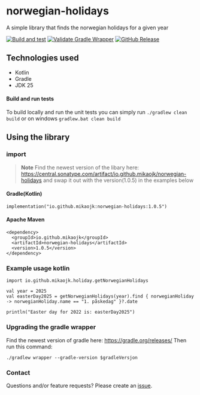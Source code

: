 # norwegian-holidays
A simple library that finds the norwegian holidays for a given year

[![Build and test](https://github.com/MikAoJk/norwegian-holidays/actions/workflows/build-and-test.yml/badge.svg?branch=main)](https://github.com/MikAoJk/norwegian-holidays/actions/workflows/build-and-test.yml)
[![Validate Gradle Wrapper](https://github.com/MikAoJk/norwegian-holidays/actions/workflows/gradle-wrapper-validation.yml/badge.svg?branch=main)](https://github.com/MikAoJk/norwegian-holidays/actions/workflows/gradle-wrapper-validation.yml)
[![GitHub Release](https://img.shields.io/github/v/release/MikAoJk/norwegian-holidays)](https://img.shields.io/maven-central/v/io.github.mikaojk/norwegian-holidays
)

## Technologies used
* Kotlin
* Gradle
* JDK 25

#### Build and run tests
To build locally and run the unit tests you can simply run `./gradlew clean build` or on windows
`gradlew.bat clean build`

## Using the library
### import
> **Note**
> Find the newest version of the libary here: https://central.sonatype.com/artifact/io.github.mikaojk/norwegian-holidays
> and swap it out with the version(1.0.5) in the examples below

#### Gradle(Kotlin)
```
implementation("io.github.mikaojk:norwegian-holidays:1.0.5")
```

#### Apache Maven
```
<dependency>
  <groupId>io.github.mikaojk</groupId>
  <artifactId>norwegian-holidays</artifactId>
  <version>1.0.5</version>
</dependency>
```
### Example usage kotlin
```
import io.github.mikaojk.holiday.getNorwegianHolidays

val year = 2025
val easterDay2025 = getNorwegianHolidays(year).find { norwegianHoliday -> norwegianHoliday.name == "1. påskedag" }?.date

println("Easter day for 2022 is: easterDay2025")
```

### Upgrading the gradle wrapper
Find the newest version of gradle here: https://gradle.org/releases/ Then run this command:

```./gradlew wrapper --gradle-version $gradleVersjon```

### Contact

Questions and/or feature requests? Please create an [issue](https://github.com/MikAoJk/norwegian-holidays/issues).
